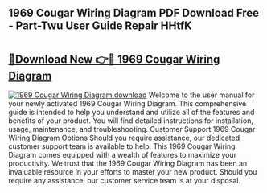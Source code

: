 ## 1969 Cougar Wiring Diagram PDF Download Free - Part-Twu User Guide Repair HHtfK

# <h2><a href="http://dfmqedl.blite.top/?on=1969+Cougar+Wiring+Diagram">🔗Download New 👉🔴 1969 Cougar Wiring Diagram</a></h2>

[![1969 Cougar Wiring Diagram download](https://i.imgur.com/lujVjoI.png)](http://dfmqedl.blite.top/?on=1969+Cougar+Wiring+Diagram)
Welcome to the user manual for your newly activated 1969 Cougar Wiring Diagram. This comprehensive guide is intended to help you understand and utilize all of the features and benefits of your product. You will find detailed instructions for installation, usage, maintenance, and troubleshooting. Customer Support 1969 Cougar Wiring Diagram Options Should you require assistance, our dedicated customer support team is available to help. This 1969 Cougar Wiring Diagram comes equipped with a wealth of features to maximize your productivity. We trust that the 1969 Cougar Wiring Diagram has been an invaluable resource in your efforts to master your new product. Should you require any assistance, our customer service team is at your disposal.
